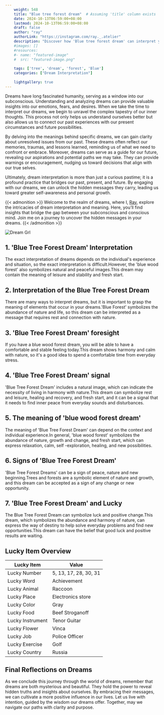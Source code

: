 ```yaml
---
    weight: 548
    title: "Blue tree forest dream"  # Assuming 'title' column exists
    date: 2024-10-13T06:59:00+08:00
    lastmod: 2024-10-13T06:59:00+08:00
    draft: false
    author: "ray"
    authorLink: "https://instagram.com/ray._.atelier"
    description: "Discover how 'Blue tree forest dream' can interpret your future and uncover its significant meanings in your life."
    #images: []
    #resources:
    #- name: "featured-image"
    #  src: "featured-image.png"
    
    tags: ['tree', 'dream', 'forest', 'Blue']
    categories: ["Dream Interpretation"]
    
    lightgallery: true
---
```

    
Dreams have long fascinated humanity, serving as a window into our subconscious. Understanding and analyzing dreams can provide valuable insights into our emotions, fears, and desires. When we take the time to interpret our dreams, we begin to unravel the complex tapestry of our inner thoughts. This process not only helps us understand ourselves better but also allows us to connect our past experiences with our present circumstances and future possibilities.

By delving into the meanings behind specific dreams, we can gain clarity about unresolved issues from our past. These dreams often reflect our memories, traumas, and lessons learned, reminding us of what we need to confront or embrace. Moreover, dreams can serve as a guide for our future, revealing our aspirations and potential paths we may take. They can provide warnings or encouragement, nudging us toward decisions that align with our true selves.

Ultimately, dream interpretation is more than just a curious pastime; it is a profound practice that bridges our past, present, and future. By engaging with our dreams, we can unlock the hidden messages they carry, leading us toward greater self-awareness and personal growth.

{{< admonition >}}
Welcome to the realm of dreams, where I, [Ray](https://instagram.com/ray._.atelier), explore the intricacies of dream interpretation and meaning. Here, you’ll find insights that bridge the gap between your subconscious and conscious mind. Join me on a journey to uncover the hidden messages in your dreams.
{{< /admonition >}}

![Dream Grl](https://cdn.pixabay.com/photo/2017/11/02/03/35/gothic-2910057_1280.jpg "Dream Grl")

## 1. 'Blue Tree Forest Dream' Interpretation
The exact interpretation of dreams depends on the individual's experience and situation, so the exact interpretation is difficult.However, the 'blue wood forest' also symbolizes natural and peaceful images.This dream may contain the meaning of leisure and stability and fresh start.

## 2. Interpretation of the Blue Tree Forest Dream
There are many ways to interpret dreams, but it is important to grasp the meaning of elements that occur in your dreams.'Blue Forest' symbolizes the abundance of nature and life, so this dream can be interpreted as a message that requires rest and connection with nature.

## 3. 'Blue Tree Forest Dream' foresight
If you have a blue wood forest dream, you will be able to have a comfortable and stable feeling today.This dream shows harmony and calm with nature, so it's a good idea to spend a comfortable time from everyday stress.

## 4. 'Blue Tree Forest Dream' signal
'Blue Tree Forest Dream' includes a natural image, which can indicate the necessity of living in harmony with nature.This dream can symbolize rest and leisure, healing and recovery, and fresh start, and it can be a signal that it needs to find inner peace from everyday sounds and disturbances.

## 5. The meaning of 'blue wood forest dream'
The meaning of 'Blue Tree Forest Dream' can depend on the context and individual experience.In general, 'blue wood forest' symbolizes the abundance of nature, growth and change, and fresh start, which can express relaxation, calm, self -exploration, healing, and new possibilities.

## 6. Signs of 'Blue Tree Forest Dream'
'Blue Tree Forest Dreams' can be a sign of peace, nature and new beginning.Trees and forests are a symbolic element of nature and growth, and this dream can be accepted as a sign of any change or new opportunity.

## 7. 'Blue Tree Forest Dream' and Lucky
The Blue Tree Forest Dream can symbolize luck and positive change.This dream, which symbolizes the abundance and harmony of nature, can express the way of destiny to help solve everyday problems and find new opportunities.This dream can have the belief that good luck and positive results are waiting.

## Lucky Item Overview
| Lucky Item          | Value              |
|---------------|--------------------|
| Lucky Number        | 5, 13, 17, 28, 30, 31  |
| Lucky Word          | Achievement |
| Lucky Animal        | Raccoon |
| Lucky Place         | Electronics store     |
| Lucky Color         | Gray     |
| Lucky Food          | Beef Stroganoff      |
| Lucky Instrument    | Tenor Guitar |
| Lucky Flower        | Vinca    |
| Lucky Job           | Police Officer       |
| Lucky Exercise      | Golf  |
| Lucky Country       | Russia    |


##  Final Reflections on Dreams

As we conclude this journey through the world of dreams, remember that dreams are both mysterious and beautiful. They hold the power to reveal hidden truths and insights about ourselves. By embracing their messages, we can cultivate a more positive influence in our lives. Let us live with intention, guided by the wisdom our dreams offer. Together, may we navigate our paths with clarity and purpose.
